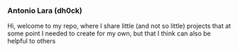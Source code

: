 ### Antonio Lara (dh0ck)

Hi, welcome to my repo, where I share little (and not so little) projects that at some point I needed to create for my own, but that I think can also be helpful to others
